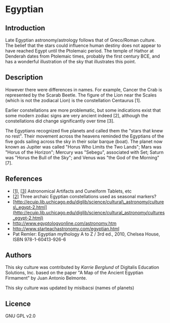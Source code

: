 # Egyptian

## Introduction

Late Egyptian astronomy/astrology follows that of Greco/Roman culture. The belief that the stars could influence human destiny does not appear to have reached Egypt until the Ptolemaic period. The temple of Hathor at Denderah dates from Ptolemaic times, probably the first century BCE, and has a wonderful illustration of the sky that illustrates this point.

## Description

However there were differences in names. For example, Cancer the Crab is represented by the Scarab Beetle. The figure of the Lion near the Scales (which is not the zodiacal Lion) is the constellation Centaurus \[1\].

Earlier constellations are more problematic, but some indications exist that some modern zodiac signs are very ancient indeed \[2\], although the constellations did change significantly over time \[3\].

The Egyptians recognized five planets and called them the "stars that knew no rest". Their movement across the heavens reminded the Egyptians of the five gods sailing across the sky in their solar barque (boat). The planet now known as Jupiter was called "Horus Who Limits the Two Lands"; Mars was "Horus of the Horizon"; Mercury was "Sebegu", associated with Set; Saturn was "Horus the Bull of the Sky"; and Venus was "the God of the Morning" \[7\].

## References

*   [\[1\]](http://members.westnet.com.au/Gary-David-Thompson/page11-17.html), [\[3\]](http://members.westnet.com.au/Gary-David-Thompson/page11-15.html) Astronomical Artifacts and Cuneiform Tablets, etc
*   [\[2\]](http://www.catchpenny.org/thoth/3arch.htm) Three archaic Egyptian constellations used as seasonal markers?
*   [http://ecuip.lib.uchicago.edu/diglib/science/cultural\_astronomy/cultures\_egypt-2.html](http://ecuip.lib.uchicago.edu/diglib/science/cultural_astronomy/cultures_egypt-2.html)
*   <http://www.egyptologyonline.com/astronomy.htm>
*   <http://www.starteachastronomy.com/egyptian.html>
*   Pat Remler: Egyptian mythology A to Z / 3rd ed., 2010, Chelsea House, ISBN 978-1-60413-926-6

## Authors

This sky culture was contributed by _Karrie Berglund_ of Digitalis Education Solutions, Inc. based on the paper "A Map of the Ancient Egyptian Firmament” by Juan Antonio Belmonte.

This sky culture was updated by misibacsi (names of planets)

## Licence

GNU GPL v2.0

